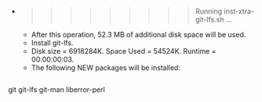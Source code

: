 * >>>>>>>>> Running inst-xtra-git-lfs.sh ...
  * After this operation, 52.3 MB of additional disk space will be used.
  * Install git-lfs.
  * Disk size = 6918284K. Space Used = 54524K. Runtime = 00:00:00:03.
  * The following NEW packages will be installed:
  ```bash
git git-lfs git-man liberror-perl
  ```
